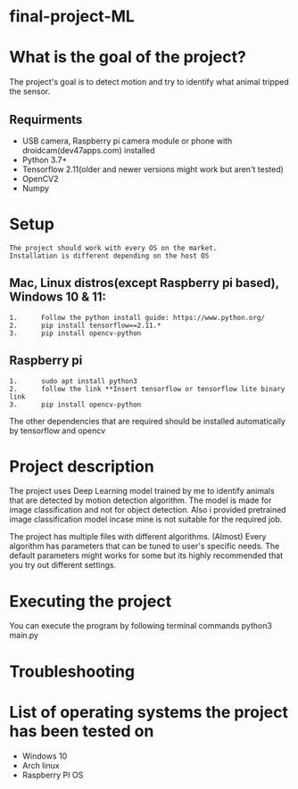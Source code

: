 # final-project-ML

# What is the goal of the project?
The project's goal is to detect motion and try to identify what animal tripped the sensor.


## Requirments
* USB camera, Raspberry pi camera module or phone with droidcam(dev47apps.com) installed
* Python 3.7+
* Tensorflow 2.11(older and newer versions might work but aren't tested)
* OpenCV2
* Numpy


# Setup
    The project should work with every OS on the market. 
    Installation is different depending on the host OS


## Mac, Linux distros(except Raspberry pi based), Windows 10 & 11:
    1.      Follow the python install guide: https://www.python.org/
    2.      pip install tensorflow==2.11.*
    3.      pip install opencv-python




## Raspberry pi

    1.      sudo apt install python3
    2.      follow the link **Insert tensorflow or tensorflow lite binary link
    3.      pip install opencv-python

The other dependencies that are required should be installed automatically by tensorflow and opencv


# Project description

The project uses Deep Learning model trained by me to identify animals that are detected by motion detection algorithm.
The model is made for image classification and not for object detection.
Also i provided pretrained image classification model incase mine is not suitable for the required job.

The project has multiple files with different algorithms. 
(Almost) Every algorithm has parameters that can be tuned to user's specific needs. 
The default parameters might works for some but its highly recommended that you try out different settings.





# Executing the project
You can execute the program by following terminal commands
    python3 main.py





# Troubleshooting



# List of operating systems the project has been tested on
* Windows 10
* Arch linux
* Raspberry PI OS

